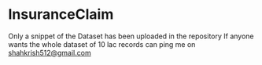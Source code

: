 # InsuranceClaim

Only a snippet of the Dataset has been uploaded in the repository
If anyone wants the whole dataset of 10 lac records can ping me on shahkrish512@gmail.com
